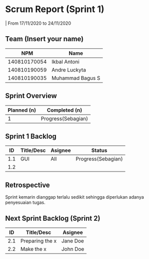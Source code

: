 # Scrum Report (Sprint 1)
| From 17/11/2020 to 24/11/2020

## Team (Insert your name)
| NPM           | Name           |
| ------------- |----------------|
| 140810170054  |Ikbal Antoni    |
| 140810190059  |Andre Luckyta   |
| 140810190035  |Muhammad Bagus S|

## Sprint Overview
| Planned (n)   | Completed (n) |
| ------------- |-------------- |
| 1             | Progress(Sebagian)|

## Sprint 1 Backlog

| ID  | Title/Desc | Asignee | Status |
| --- | ---------- | ------- | ------ |
| 1.1 | GUI | All | Progress(Sebagian) |
| 1.2 |  |  |  |

## Retrospective 

Sprint kemarin dianggap terlalu sedikit sehingga diperlukan adanya penyesuaian tugas.

## Next Sprint Backlog (Sprint 2)
| ID  | Title/Desc | Asignee | 
| --- | ---------- | ------- | 
| 2.1 | Preparing the x | Jane Doe | 
| 2.2 | Make the x | John Doe | 
